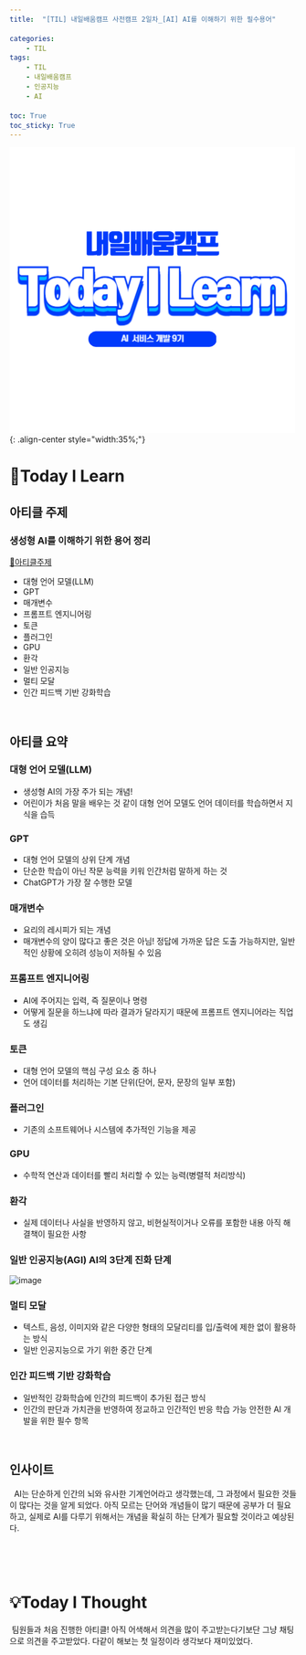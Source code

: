 ```yaml
---
title:  "[TIL] 내일배움캠프 사전캠프 2일차_[AI] AI를 이해하기 위한 필수용어" 

categories: 
    - TIL
tags: 
    - TIL
    - 내일배움캠프
    - 인공지능
    - AI

toc: True
toc_sticky: True
---
```


![TIL](/assets/images/TIL1.png){: .align-center style="width:35%;"}

# 👀Today I Learn

## 아티클 주제

<h3>생성형 AI를 이해하기 위한 용어 정리</h3>

[🔗아티클주제]('https://yozm.wishket.com/magazine/detail/2360/')

- 대형 언어 모델(LLM)
- GPT
- 매개변수
- 프롬프트 엔지니어링
- 토큰
- 플러그인
- GPU
- 환각
- 일반 인공지능
- 멀티 모달
- 인간 피드백 기반 강화학습

​<br>

## 아티클 요약

### 대형 언어 모델(LLM)
- 생성형 AI의 가장 주가 되는 개념! 
- 어린이가 처음 말을 배우는 것 같이 대형 언어 모델도 언어 데이터를 학습하면서 지식을 습득

### GPT 
- 대형 언어 모델의 상위 단계 개념
- 단순한 학습이 아닌 작문 능력을 키워 인간처럼 말하게 하는 것 
- ChatGPT가 가장 잘 수행한 모델

### 매개변수 
- 요리의 레시피가 되는 개념 
- 매개변수의 양이 많다고 좋은 것은 아님! 정답에 가까운 답은 도출 가능하지만, 일반적인 상황에 오히려 성능이 저하될 수 있음

### 프롬프트 엔지니어링 
- AI에 주어지는 입력, 즉 질문이나 명령 
- 어떻게 질문을 하느냐에 따라 결과가 달라지기 때문에 프롬프트 엔지니어라는 직업도 생김

### 토큰 
- 대형 언어 모델의 핵심 구성 요소 중 하나 
- 언어 데이터를 처리하는 기본 단위(단어, 문자, 문장의 일부 포함)

### 플러그인 
- 기존의 소프트웨어나 시스템에 추가적인 기능을 제공

### GPU 
- 수학적 연산과 데이터를 빨리 처리할 수 있는 능력(병렬적 처리방식)

### 환각 
- 실제 데이터나 사실을 반영하지 않고, 비현실적이거나 오류를 포함한 내용 아직 해결책이 필요한 사항

### 일반 인공지능(AGI) AI의 3단계 진화 단계
![image](https://github.com/user-attachments/assets/abd2e75b-37f9-434e-a95f-ed448b77a782)

### 멀티 모달
- 텍스트, 음성, 이미지와 같은 다양한 형태의 모달리티를 입/출력에 제한 없이 활용하는 방식 
- 일반 인공지능으로 가기 위한 중간 단계

### 인간 피드백 기반 강화학습 

- 일반적인 강화학습에 인간의 피드백이 추가된 접근 방식 
- 인간의 판단과 가치관을 반영하여 정교하고 인간적인 반응 학습 가능 안전한 AI 개발을 위한 필수 항목

<br>

## 인사이트

&nbsp; AI는 단순하게 인간의 뇌와 유사한 기계언어라고 생각했는데, 그 과정에서 필요한 것들이 많다는 것을 알게 되었다. 아직 모르는 단어와 개념들이 많기 때문에 공부가 더 필요하고, 실제로 AI를 다루기 위해서는 개념을 확실히 하는 단계가 필요할 것이라고 예상된다.


<br>
<br>​

# 💡Today I Thought

&nbsp;팀원들과 처음 진행한 아티클! 아직 어색해서 의견을 많이 주고받는다기보단 그냥 채팅으로 의견을 주고받았다. 다같이 해보는 첫 일정이라 생각보다 재미있었다.